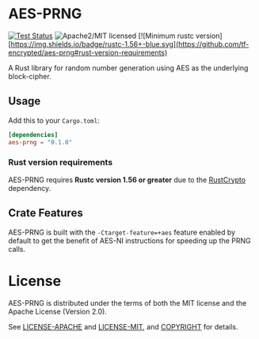 # AES-PRNG

[![Test Status](https://github.com/tf-encrypted/aes-prng/actions/workflows/ci.yml/badge.svg?event=push)](https://github.com/tf-encrypted/aes-prng/actions)
![Apache2/MIT licensed][license-image]
[![Minimum rustc version][https://img.shields.io/badge/rustc-1.56+-blue.svg](https://github.com/tf-encrypted/aes-prng#rust-version-requirements)

A Rust library for random number generation using AES as the underlying block-cipher.

## Usage

Add this to your `Cargo.toml`:

```toml
[dependencies]
aes-prng = "0.1.0"
```

### Rust version requirements

AES-PRNG requires **Rustc version 1.56 or greater** due to the [RustCrypto](
https://github.com/RustCrypto/block-ciphers/tree/master/aes) dependency.

## Crate Features

AES-PRNG is built with the `-Ctarget-feature=+aes` feature enabled by default
to get the benefit of AES-NI instructions for speeding up the PRNG calls.

# License

AES-PRNG is distributed under the terms of both the MIT license and the
Apache License (Version 2.0).

See [LICENSE-APACHE](LICENSE-APACHE) and [LICENSE-MIT](LICENSE-MIT), and
[COPYRIGHT](COPYRIGHT) for details.


[//]: # (badges)

[license-image]: https://img.shields.io/badge/license-Apache2.0/MIT-blue.svg
[rustc-image]: https://img.shields.io/badge/rustc-1.56+-blue.svg